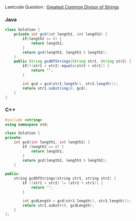 Leetcode Question : [Greatest Common Divisor of Strings](https://leetcode.com/problems/greatest-common-divisor-of-strings/)

### Java
```java
class Solution {
    private int gcd(int length1, int length2) {
        if(length2 == 0) {
            return length1;
        }
        return gcd(length2, length1 % length2);
    }
    public String gcdOfStrings(String str1, String str2) {
        if(!(str1 + str2).equals(str2 + str1)) {
            return "";
        }

        int gcd = gcd(str1.length(), str2.length());
        return str1.substring(0, gcd);
    }
}
```

### C++
```cpp
#include <string>
using namespace std;

class Solution {
private:
    int gcd(int length1, int length2) {
        if (length2 == 0) {
            return length1;
        }
        return gcd(length2, length1 % length2);
    }
    
public:
    string gcdOfStrings(string str1, string str2) {
        if ((str1 + str2) != (str2 + str1)) {
            return "";
        }

        int gcdLength = gcd(str1.length(), str2.length());
        return str1.substr(0, gcdLength);
    }
};
```
